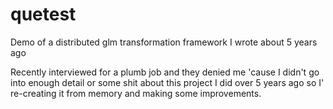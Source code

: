 # quetest
Demo of a distributed glm transformation framework I wrote about 5 years ago

Recently interviewed for a plumb job and they denied me 'cause I didn't go into enough detail or some shit about this project I did over 5 years ago so I' re-creating it from memory and making some improvements.

